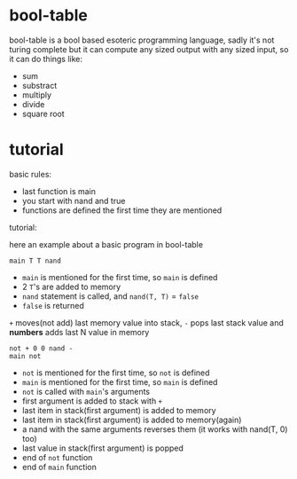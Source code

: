 # bool-table
bool-table is a bool based esoteric programming language, sadly it's not turing complete but it can compute any sized output with any sized input, so it can do things like:
- sum
- substract
- multiply
- divide
- square root

# tutorial
basic rules:
- last function is main
- you start with nand and true
- functions are defined the first time they are mentioned

tutorial:

here an example about a basic program in bool-table
```
main T T nand
```
- `main` is mentioned for the first time, so `main` is defined
- 2 `T`'s are added to memory
- `nand` statement is called, and `nand(T, T)` = `false`
- `false` is returned

`+` moves(not add) last memory value into stack, `-` pops last stack value and **numbers** adds last N value in memory
```
not + 0 0 nand -
main not
```
- `not` is mentioned for the first time, so `not` is defined
- `main` is mentioned for the first time, so `main` is defined
- `not` is called with `main`'s arguments
- first argument is added to stack with `+`
- last item in stack(first argument) is added to memory
- last item in stack(first argument) is added to memory(again)
- a nand with the same arguments reverses them (it works with nand(T, 0) too)
- last value in stack(first argument) is popped
- end of `not` function
- end of `main` function
